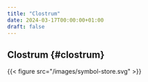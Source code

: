 ```yaml
---
title: "Clostrum"
date: 2024-03-17T00:00:00+01:00
draft: false
---
```


## Clostrum {#clostrum}

{{< figure src="/images/symbol-store.svg" >}}
